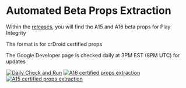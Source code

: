 # Automated Beta Props Extraction
Within the [releases](https://github.com/306bobby-android/android_beta_props/releases), you will find the A15 and A16 beta props for Play Integrity

The format is for crDroid certified props

The Google Developer page is checked daily at 3PM EST (8PM UTC) for updates


[![Daily Check and Run](https://github.com/306bobby-android/android_beta_props/actions/workflows/crDroidCheck.yml/badge.svg)](https://github.com/306bobby-android/android_beta_props/actions/workflows/crDroidCheck.yml) [![A16 certified props extraction](https://github.com/306bobby-android/android_beta_props/actions/workflows/crDroidA16.yml/badge.svg)](https://github.com/306bobby-android/android_beta_props/actions/workflows/crDroidA16.yml) [![A15 certified props extraction](https://github.com/306bobby-android/android_beta_props/actions/workflows/crDroidA15.yml/badge.svg)](https://github.com/306bobby-android/android_beta_props/actions/workflows/crDroidA15.yml)
